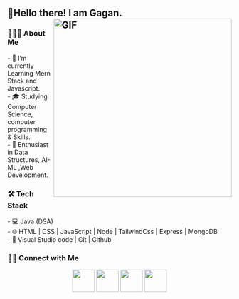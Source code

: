 <h2> 👋Hello there! I am Gagan. 
<img align="right" alt="GIF" src="https://shorturl.at/kr7U7" width="400px"/>
<h3> 👨🏻‍💻 About Me </h3>
- 🔭  I’m currently Learning Mern Stack and Javascript.
  <br>
- 🎓 Studying Computer Science, computer programming & Skills.
  <br>
- 🌱  Enthusiast in Data Structures, AI-ML ,Web Development. 
  <br>
<h3>🛠 Tech Stack</h3>
- 💻  Java (DSA)
  <br>
- 🌐  HTML | CSS | JavaScript | Node | TailwindCss | Express | MongoDB
  <br>
- 🔧  Visual Studio code | Git | Github 
<br>

<h3> 🤝🏻 Connect with Me </h3>
<p  align="center">
 <a href="https://x.com/Gagan_zs" target="_blank" rel="noopener noreferrer" ><img src="https://img.icons8.com/plasticine/100/000000/twitter.png" width="50" /></a>  
 <a href="https://www.instagram.com/gagan_yet/" target="_blank" rel="noopener noreferrer"><img src="https://img.icons8.com/plasticine/100/000000/instagram-new.png" width="50" /></a>  
 <a href="https://www.linkedin.com/in/gagan-singh-145781321/" target="_blank" rel="noopener noreferrer"><img src="https://img.icons8.com/plasticine/100/000000/linkedin.png" width="50" /></a>
 <a href="mailto:gagansingh010221@gmail.com" target="_blank" rel="noopener noreferrer"><img src="https://img.icons8.com/plasticine/100/000000/gmail.png"  width="50" /></a>
</p>
